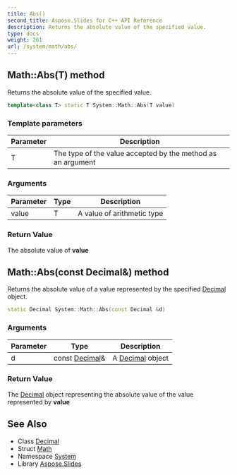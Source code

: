 ```yaml
---
title: Abs()
second_title: Aspose.Slides for C++ API Reference
description: Returns the absolute value of the specified value.
type: docs
weight: 261
url: /system/math/abs/
---
```

## Math::Abs(T) method


Returns the absolute value of the specified value.

```cpp
template<class T> static T System::Math::Abs(T value)
```


### Template parameters

| Parameter | Description |
| --- | --- |
| T | The type of the value accepted by the method as an argument |

### Arguments

| Parameter | Type | Description |
| --- | --- | --- |
| value | T | A value of arithmetic type |

### Return Value

The absolute value of **value**

## Math::Abs(const Decimal\&) method


Returns the absolute value of a value represented by the specified [Decimal](../../decimal/) object.

```cpp
static Decimal System::Math::Abs(const Decimal &d)
```


### Arguments

| Parameter | Type | Description |
| --- | --- | --- |
| d | const [Decimal](../../decimal/)\& | A [Decimal](../../decimal/) object |

### Return Value

The [Decimal](../../decimal/) object representing the absolute value of the value represented by **value**

## See Also

* Class [Decimal](../../decimal/)
* Struct [Math](../)
* Namespace [System](../../)
* Library [Aspose.Slides](../../../)